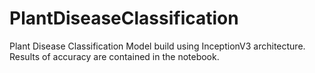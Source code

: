 # PlantDiseaseClassification

Plant Disease Classification Model build using InceptionV3 architecture.
Results of accuracy are contained in the notebook.
